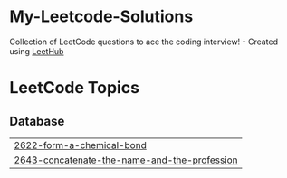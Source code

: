# My-Leetcode-Solutions
Collection of LeetCode questions to ace the coding interview! - Created using [LeetHub](https://github.com/QasimWani/LeetHub)

<!---LeetCode Topics Start-->
# LeetCode Topics
## Database
|  |
| ------- |
| [2622-form-a-chemical-bond](https://github.com/Labbitzy/My-Leetcode-Solutions/tree/master/2622-form-a-chemical-bond) |
| [2643-concatenate-the-name-and-the-profession](https://github.com/Labbitzy/My-Leetcode-Solutions/tree/master/2643-concatenate-the-name-and-the-profession) |
<!---LeetCode Topics End-->